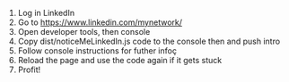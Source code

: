 1. Log in LinkedIn
2. Go to https://www.linkedin.com/mynetwork/
3. Open developer tools, then console
4. Copy dist/noticeMeLinkedIn.js code to the console then and push intro
5. Follow console instructions for futher infoç
6. Reload the page and use the code again if it gets stuck
7. Profit!